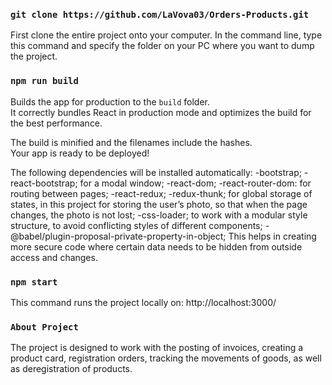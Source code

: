 ### `git clone https://github.com/LaVova03/Orders-Products.git`

First clone the entire project onto your computer.
In the command line, type this command and specify the folder on your PC where you want to dump the project.

### `npm run build`

Builds the app for production to the `build` folder.\
It correctly bundles React in production mode and optimizes the build for the best performance.

The build is minified and the filenames include the hashes.\
Your app is ready to be deployed!

The following dependencies will be installed automatically:
-bootstrap;
-react-bootstrap;
for a modal window;
-react-dom;
-react-router-dom:
for routing between pages;
-react-redux;
-redux-thunk;
for global storage of states, in this project for storing the user’s photo, so that when the page changes, the photo is not lost;
-css-loader;
to work with a modular style structure, to avoid conflicting styles of different components;
-@babel/plugin-proposal-private-property-in-object;
This helps in creating more secure code where certain data needs to be hidden from outside access and changes.

### `npm start`

This command runs the project locally on: http://localhost:3000/

### `About Project`

The project is designed to work with the posting of invoices, creating a product card, registration orders, tracking the movements of goods, as well as deregistration of products.
